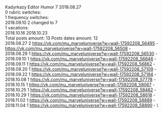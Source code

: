 Kadyrkazy	Editor Humor 7 2018.08.27\
0 rubric switches:\
1 frequency switches:\
2018.09.10 2 changed to 7 \
1 vacations:\
2018.10.16 2018.10.23 \
Total posts amount: 13	Posts dates amount: 12\
2018.08.27 2 https://vk.com/mu_marveluniverse?w=wall-17592208_56495 - https://vk.com/mu_marveluniverse?w=wall-17592208_56508 - \
2018.08.29 1 https://vk.com/mu_marveluniverse?w=wall-17592208_56530 - \
2018.09.10 1 https://vk.com/mu_marveluniverse?w=wall-17592208_56846 - \
2018.09.11 1 https://vk.com/mu_marveluniverse?w=wall-17592208_56862 - \
2018.09.20 1 https://vk.com/mu_marveluniverse?w=wall-17592208_57109 - \
2018.09.22 1 https://vk.com/mu_marveluniverse?w=wall-17592208_57184 - \
2018.10.08 1 https://vk.com/mu_marveluniverse?w=wall-17592208_57778 - \
2018.10.15 1 https://vk.com/mu_marveluniverse?w=wall-17592208_58067 - \
2018.10.25 1 https://vk.com/mu_marveluniverse?w=wall-17592208_58462 - \
2018.10.29 1 https://vk.com/mu_marveluniverse?w=wall-17592208_58618 - \
2018.11.02 1 https://vk.com/mu_marveluniverse?w=wall-17592208_58889 - \
2018.11.04 1 https://vk.com/mu_marveluniverse?w=wall-17592208_58890 - \
